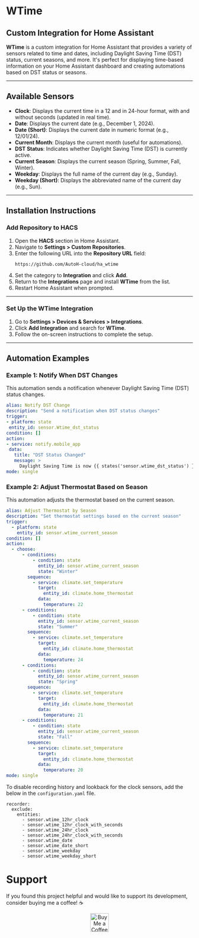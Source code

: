 # **WTime**

## **Custom Integration for Home Assistant**

**WTime** is a custom integration for Home Assistant that provides a variety of sensors related to time and dates, including Daylight Saving Time (DST) status, current seasons, and more. It's perfect for displaying time-based information on your Home Assistant dashboard and creating automations based on DST status or seasons.

---

## **Available Sensors**

- **Clock**: Displays the current time in a 12 and in 24-hour format, with and without seconds (updated in real time).
- **Date**: Displays the current date (e.g., December 1, 2024).
- **Date (Short)**: Displays the current date in numeric format (e.g., 12/01/24).
- **Current Month**: Displays the current month (useful for automations).
- **DST Status**: Indicates whether Daylight Saving Time (DST) is currently active.
- **Current Season**: Displays the current season (Spring, Summer, Fall, Winter).
- **Weekday**: Displays the full name of the current day (e.g., Sunday).
- **Weekday (Short)**: Displays the abbreviated name of the current day (e.g., Sun).

---

## **Installation Instructions**

### **Add Repository to HACS**

1. Open the **HACS** section in Home Assistant.
2. Navigate to **Settings > Custom Repositories**.
3. Enter the following URL into the **Repository URL** field:
     ```
     https://github.com/AutoH-cloud/ha_wtime
     ```
4. Set the category to **Integration** and click **Add**.
5. Return to the **Integrations** page and install **WTime** from the list.
6. Restart Home Assistant when prompted.

---

### **Set Up the WTime Integration**

1. Go to **Settings > Devices & Services > Integrations**.
2. Click **Add Integration** and search for **WTime**.
3. Follow the on-screen instructions to complete the setup.

---

## **Automation Examples**

### **Example 1: Notify When DST Changes**
This automation sends a notification whenever Daylight Saving Time (DST) status changes.

```yaml
alias: Notify DST Change
description: "Send a notification when DST status changes"
trigger:
- platform: state
 entity_id: sensor.Wtime_dst_status
condition: []
action:
- service: notify.mobile_app
 data:
   title: "DST Status Changed"
   message: >
     Daylight Saving Time is now {{ states('sensor.wtime_dst_status') }}.
mode: single
```

### **Example 2: Adjust Thermostat Based on Season**
This automation adjusts the thermostat based on the current season.
```yaml
alias: Adjust Thermostat by Season
description: "Set thermostat settings based on the current season"
trigger:
  - platform: state
    entity_id: sensor.wtime_current_season
condition: []
action:
  - choose:
      - conditions:
          - condition: state
            entity_id: sensor.wtime_current_season
            state: "Winter"
        sequence:
          - service: climate.set_temperature
            target:
              entity_id: climate.home_thermostat
            data:
              temperature: 22
      - conditions:
          - condition: state
            entity_id: sensor.wtime_current_season
            state: "Summer"
        sequence:
          - service: climate.set_temperature
            target:
              entity_id: climate.home_thermostat
            data:
              temperature: 24
      - conditions:
          - condition: state
            entity_id: sensor.wtime_current_season
            state: "Spring"
        sequence:
          - service: climate.set_temperature
            target:
              entity_id: climate.home_thermostat
            data:
              temperature: 21
      - conditions:
          - condition: state
            entity_id: sensor.wtime_current_season
            state: "Fall"
        sequence:
          - service: climate.set_temperature
            target:
              entity_id: climate.home_thermostat
            data:
              temperature: 20
mode: single
```

To disable recording history and lookback for the clock sensors, add the below in the ```configuration.yaml``` file.
```
recorder:
  exclude:
    entities:
      - sensor.wtime_12hr_clock
      - sensor.wtime_12hr_clock_with_seconds
      - sensor.wtime_24hr_clock
      - sensor.wtime_24hr_clock_with_seconds
      - sensor.wtime_date
      - sensor.wtime_date_short
      - sensor.wtime_weekday
      - sensor.wtime_weekday_short
```

  # Support
If you found this project helpful and would like to support its development, consider buying me a coffee! ☕

<div align="center"> <a href="https://buymeacoffee.com/yoely0966" target="_blank"> <img src="https://www.buymeacoffee.com/assets/img/custom_images/orange_img.png" alt="Buy Me a Coffee" style="height: 50px; width: auto;"> </a> </div>
